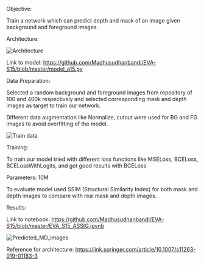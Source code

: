 Objective:

Train a network which can predict depth and mask of an image given background and foreground images.

Architecture:

![Architecture](https://user-images.githubusercontent.com/19210895/82811808-3e4e3680-9eaf-11ea-83fb-ca259e7f35fa.JPG)

Link to model:
https://github.com/Madhusudhanbandi/EVA-S15/blob/master/model_a15.py

Data Preparation:

Selected a random background and foreground images from repository of 100 and 400k respectively and selected corresponding mask and depth images as target to train our network.

Different data augmentation like Normalize, cutout were used for BG and FG images to avoid overfitting of the model.

![Train data](https://user-images.githubusercontent.com/19210895/82811976-99802900-9eaf-11ea-914a-86ba5d179b84.JPG)


Training:

To train our model tried with different loss functions like MSELoss, BCELoss, BCELossWithLogits, and got good results with BCELoss

Parameters: 10M 

To evaluate model used SSIM (Structural Similarity Index) for both mask and depth images to compare with real mask and depth images.

Results:

Link to notebook:
https://github.com/Madhusudhanbandi/EVA-S15/blob/master/EVA_S15_ASSIG.ipynb

![Predicted_MD_images](https://user-images.githubusercontent.com/19210895/82812050-bae11500-9eaf-11ea-97dd-094870129cfc.JPG)


Reference for architecture:
https://link.springer.com/article/10.1007/s11263-019-01183-3

